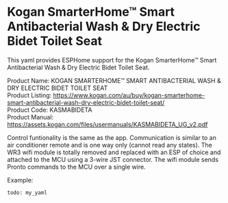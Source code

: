 # Kogan SmarterHome™ Smart Antibacterial Wash & Dry Electric Bidet Toilet Seat

This yaml provides ESPHome support for the Kogan SmarterHome™ Smart Antibacterial Wash & Dry Electric Bidet Toilet Seat.  

Product Name:      KOGAN SMARTERHOME™ SMART ANTIBACTERIAL WASH & DRY ELECTRIC BIDET TOILET SEAT  
Product Listing:   https://www.kogan.com/au/buy/kogan-smarterhome-smart-antibacterial-wash-dry-electric-bidet-toilet-seat/  
Product Code:      KASMABIDETA  
Product Manual:    https://assets.kogan.com/files/usermanuals/KASMABIDETA_UG_v2.pdf  

Control funtionality is the same as the app. Communication is similar to an air conditioner remote and is one way only (cannot read any states).
The WR3 wifi module is totally removed and replaced with an ESP of choice and attached to the MCU using a 3-wire JST connector. 
The wifi module sends Pronto commands to the MCU over a single wire. 



Example:

```
todo: my_yaml

```
